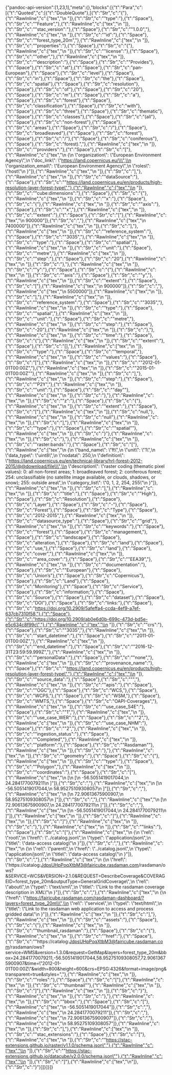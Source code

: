 {"pandoc-api-version":[1,23,1],"meta":{},"blocks":[{"t":"Para","c":[{"t":"Quoted","c":[{"t":"DoubleQuote"},[{"t":"Str","c":"{"},{"t":"RawInline","c":["tex","\\n  "]},{"t":"Str","c":"\"type\":"},{"t":"Space"},{"t":"Str","c":"\"Feature\","},{"t":"RawInline","c":["tex","\\n  "]},{"t":"Str","c":"\"stac_version\":"},{"t":"Space"},{"t":"Str","c":"\"1.0.0\","},{"t":"RawInline","c":["tex","\\n  "]},{"t":"Str","c":"\"id\":"},{"t":"Space"},{"t":"Str","c":"\"forest_type_20m\","},{"t":"RawInline","c":["tex","\\n  "]},{"t":"Str","c":"\"properties\":"},{"t":"Space"},{"t":"Str","c":"{"},{"t":"RawInline","c":["tex","\\n    "]},{"t":"Str","c":"\"license\":"},{"t":"Space"},{"t":"Str","c":"\"other\","},{"t":"RawInline","c":["tex","\\n    "]},{"t":"Str","c":"\"description\":"},{"t":"Space"},{"t":"Str","c":"\"Provides"},{"t":"Space"},{"t":"Str","c":"at"},{"t":"Space"},{"t":"Str","c":"pan-European"},{"t":"Space"},{"t":"Str","c":"level"},{"t":"Space"},{"t":"Str","c":"in"},{"t":"Space"},{"t":"Str","c":"the"},{"t":"Space"},{"t":"Str","c":"spatial"},{"t":"Space"},{"t":"Str","c":"resolution"},{"t":"Space"},{"t":"Str","c":"of"},{"t":"Space"},{"t":"Str","c":"20"},{"t":"Space"},{"t":"Str","c":"m"},{"t":"Space"},{"t":"Str","c":"a"},{"t":"Space"},{"t":"Str","c":"forest"},{"t":"Space"},{"t":"Str","c":"classification"},{"t":"Space"},{"t":"Str","c":"with"},{"t":"Space"},{"t":"Str","c":"three"},{"t":"Space"},{"t":"Str","c":"thematic"},{"t":"Space"},{"t":"Str","c":"classes"},{"t":"Space"},{"t":"Str","c":"(all"},{"t":"Space"},{"t":"Str","c":"non-forest"},{"t":"Space"},{"t":"Str","c":"areas"},{"t":"Space"},{"t":"Str","c":"/"},{"t":"Space"},{"t":"Str","c":"broadleaved"},{"t":"Space"},{"t":"Str","c":"forest"},{"t":"Space"},{"t":"Str","c":"/"},{"t":"Space"},{"t":"Str","c":"coniferous"},{"t":"Space"},{"t":"Str","c":"forest).\","},{"t":"RawInline","c":["tex","\\n    "]},{"t":"Str","c":"\"providers\":"},{"t":"Space"},{"t":"Str","c":"["},{"t":"RawInline","c":["tex","\\n      {\\n        \\\"organization\\\": \\\"European Environment Agency\\\",\\n        \\\"doc_link\\\": \\\"https://land.copernicus.eu/\\\",\\n        \\\"organization_email\\\": \\\"European Environment Agency\\\",\\n        \\\"roles\\\": \\\"host\\\"\\n      }"]},{"t":"RawInline","c":["tex","\\n    "]},{"t":"Str","c":"],"},{"t":"RawInline","c":["tex","\\n    "]},{"t":"Str","c":"\"dataSource\":"},{"t":"Space"},{"t":"Str","c":"\"https://land.copernicus.eu/en/products/high-resolution-layer-forest-type\","},{"t":"RawInline","c":["tex","\\n    "]},{"t":"Str","c":"\"cube:dimensions\":"},{"t":"Space"},{"t":"Str","c":"{"},{"t":"RawInline","c":["tex","\\n      "]},{"t":"Str","c":"\"x\":"},{"t":"Space"},{"t":"Str","c":"{"},{"t":"RawInline","c":["tex","\\n        "]},{"t":"Str","c":"\"axis\":"},{"t":"Space"},{"t":"Str","c":"\"x\","},{"t":"RawInline","c":["tex","\\n        "]},{"t":"Str","c":"\"extent\":"},{"t":"Space"},{"t":"Str","c":"["},{"t":"RawInline","c":["tex","\\n          900000"]},{"t":"Str","c":","},{"t":"RawInline","c":["tex","\\n          7400000"]},{"t":"RawInline","c":["tex","\\n        "]},{"t":"Str","c":"],"},{"t":"RawInline","c":["tex","\\n        "]},{"t":"Str","c":"\"reference_system\":"},{"t":"Space"},{"t":"Str","c":"\"3035\","},{"t":"RawInline","c":["tex","\\n        "]},{"t":"Str","c":"\"type\":"},{"t":"Space"},{"t":"Str","c":"\"spatial\","},{"t":"RawInline","c":["tex","\\n        "]},{"t":"Str","c":"\"unit\":"},{"t":"Space"},{"t":"Str","c":"\"metre\","},{"t":"RawInline","c":["tex","\\n        "]},{"t":"Str","c":"\"step\":"},{"t":"Space"},{"t":"Str","c":"20"},{"t":"RawInline","c":["tex","\\n      "]},{"t":"Str","c":"},"},{"t":"RawInline","c":["tex","\\n      "]},{"t":"Str","c":"\"y\":"},{"t":"Space"},{"t":"Str","c":"{"},{"t":"RawInline","c":["tex","\\n        "]},{"t":"Str","c":"\"axis\":"},{"t":"Space"},{"t":"Str","c":"\"y\","},{"t":"RawInline","c":["tex","\\n        "]},{"t":"Str","c":"\"extent\":"},{"t":"Space"},{"t":"Str","c":"["},{"t":"RawInline","c":["tex","\\n          900000"]},{"t":"Str","c":","},{"t":"RawInline","c":["tex","\\n          5500000"]},{"t":"RawInline","c":["tex","\\n        "]},{"t":"Str","c":"],"},{"t":"RawInline","c":["tex","\\n        "]},{"t":"Str","c":"\"reference_system\":"},{"t":"Space"},{"t":"Str","c":"\"3035\","},{"t":"RawInline","c":["tex","\\n        "]},{"t":"Str","c":"\"type\":"},{"t":"Space"},{"t":"Str","c":"\"spatial\","},{"t":"RawInline","c":["tex","\\n        "]},{"t":"Str","c":"\"unit\":"},{"t":"Space"},{"t":"Str","c":"\"metre\","},{"t":"RawInline","c":["tex","\\n        "]},{"t":"Str","c":"\"step\":"},{"t":"Space"},{"t":"Str","c":"-20"},{"t":"RawInline","c":["tex","\\n      "]},{"t":"Str","c":"},"},{"t":"RawInline","c":["tex","\\n      "]},{"t":"Str","c":"\"time\":"},{"t":"Space"},{"t":"Str","c":"{"},{"t":"RawInline","c":["tex","\\n        "]},{"t":"Str","c":"\"extent\":"},{"t":"Space"},{"t":"Str","c":"[],"},{"t":"RawInline","c":["tex","\\n        "]},{"t":"Str","c":"\"type\":"},{"t":"Space"},{"t":"Str","c":"\"temporal\","},{"t":"RawInline","c":["tex","\\n        "]},{"t":"Str","c":"\"values\":"},{"t":"Space"},{"t":"Str","c":"["},{"t":"RawInline","c":["tex","\\n          "]},{"t":"Str","c":"\"2012-01-01T00:00Z\","},{"t":"RawInline","c":["tex","\\n          "]},{"t":"Str","c":"\"2015-01-01T00:00Z\""},{"t":"RawInline","c":["tex","\\n        "]},{"t":"Str","c":"],"},{"t":"RawInline","c":["tex","\\n        "]},{"t":"Str","c":"\"step\":"},{"t":"Space"},{"t":"Str","c":"\"P2Y\","},{"t":"RawInline","c":["tex","\\n        "]},{"t":"Str","c":"\"unit\":"},{"t":"Space"},{"t":"Str","c":"\"day\""},{"t":"RawInline","c":["tex","\\n      "]},{"t":"Str","c":"},"},{"t":"RawInline","c":["tex","\\n      "]},{"t":"Str","c":"\"z\":"},{"t":"Space"},{"t":"Str","c":"{"},{"t":"RawInline","c":["tex","\\n        "]},{"t":"Str","c":"\"extent\":"},{"t":"Space"},{"t":"Str","c":"["},{"t":"RawInline","c":["tex","\\n          "]},{"t":"Str","c":"null,"},{"t":"RawInline","c":["tex","\\n          "]},{"t":"Str","c":"null"},{"t":"RawInline","c":["tex","\\n        "]},{"t":"Str","c":"],"},{"t":"RawInline","c":["tex","\\n        "]},{"t":"Str","c":"\"type\":"},{"t":"Space"},{"t":"Str","c":"\"spatial\""},{"t":"RawInline","c":["tex","\\n      "]},{"t":"Str","c":"}"},{"t":"RawInline","c":["tex","\\n    "]},{"t":"Str","c":"},"},{"t":"RawInline","c":["tex","\\n    "]},{"t":"Str","c":"\"raster:bands\":"},{"t":"Space"},{"t":"Str","c":"["},{"t":"RawInline","c":["tex","\\n      {\\n        \\\"band_name\\\": \\\"ft\\\",\\n        \\\"unit\\\": \\\"1\\\",\\n        \\\"data_type\\\": \\\"uint8\\\",\\n        \\\"nodata\\\": 250,\\n        \\\"definition\\\": \\\"https://land.copernicus.eu/en/technical-library/hrl-forest-2012-2015/@@download/file\\\",\\n        \\\"description\\\": \\\"raster coding (thematic pixel values): 0: all non-forest areas; 1: broadleaved forest; 2: coniferous forest; 254: unclassifiable (no satellite image available, or clouds, shadows, or snow); 255: outside area\\\",\\n        \\\"category_list\\\": \\\"0, 1, 2, 254, 255\\\"\\n      }"]},{"t":"RawInline","c":["tex","\\n    "]},{"t":"Str","c":"],"},{"t":"RawInline","c":["tex","\\n    "]},{"t":"Str","c":"\"title\":"},{"t":"Space"},{"t":"Str","c":"\"High"},{"t":"Space"},{"t":"Str","c":"Resolution"},{"t":"Space"},{"t":"Str","c":"Layer"},{"t":"Space"},{"t":"Str","c":"-"},{"t":"Space"},{"t":"Str","c":"Forest"},{"t":"Space"},{"t":"Str","c":"Type"},{"t":"Space"},{"t":"Str","c":"2012-2015\","},{"t":"RawInline","c":["tex","\\n    "]},{"t":"Str","c":"\"datasource_type\":"},{"t":"Space"},{"t":"Str","c":"\"grid\","},{"t":"RawInline","c":["tex","\\n    "]},{"t":"Str","c":"\"keywords\":"},{"t":"Space"},{"t":"Str","c":"\"forest"},{"t":"Space"},{"t":"Str","c":"management,"},{"t":"Space"},{"t":"Str","c":"landscape"},{"t":"Space"},{"t":"Str","c":"alteration,"},{"t":"Space"},{"t":"Str","c":"land"},{"t":"Space"},{"t":"Str","c":"use,"},{"t":"Space"},{"t":"Str","c":"land"},{"t":"Space"},{"t":"Str","c":"cover\","},{"t":"RawInline","c":["tex","\\n    "]},{"t":"Str","c":"\"area_cover\":"},{"t":"Space"},{"t":"Str","c":"\"EEA39\","},{"t":"RawInline","c":["tex","\\n    "]},{"t":"Str","c":"\"documentation\":"},{"t":"Space"},{"t":"Str","c":"\"European"},{"t":"Space"},{"t":"Str","c":"Union’s"},{"t":"Space"},{"t":"Str","c":"Copernicus"},{"t":"Space"},{"t":"Str","c":"Land"},{"t":"Space"},{"t":"Str","c":"Monitoring"},{"t":"Space"},{"t":"Str","c":"Service"},{"t":"Space"},{"t":"Str","c":"information;"},{"t":"Space"},{"t":"Str","c":"Source"},{"t":"Space"},{"t":"Str","c":"dataset"},{"t":"Space"},{"t":"Str","c":"DOI"},{"t":"Space"},{"t":"Str","c":"links:"},{"t":"Space"},{"t":"Str","c":"https://doi.org/10.2909/5afeffa4-ccda-4ef9-a7ef-637cb7310f58,"},{"t":"Space"},{"t":"Str","c":"https://doi.org/10.2909/ab0e6d0b-699c-473d-bd5e-e5c634c8f99c\","},{"t":"RawInline","c":["tex","\\n    "]},{"t":"Str","c":"\"crs\":"},{"t":"Space"},{"t":"Str","c":"\"3035\","},{"t":"RawInline","c":["tex","\\n    "]},{"t":"Str","c":"\"start_datetime\":"},{"t":"Space"},{"t":"Str","c":"\"2011-01-01T00:00Z\","},{"t":"RawInline","c":["tex","\\n    "]},{"t":"Str","c":"\"end_datetime\":"},{"t":"Space"},{"t":"Str","c":"\"2016-12-31T23:59:59.999Z\","},{"t":"RawInline","c":["tex","\\n    "]},{"t":"Str","c":"\"personalData\":"},{"t":"Space"},{"t":"Str","c":"\"none\","},{"t":"RawInline","c":["tex","\\n    "]},{"t":"Str","c":"\"provenance_name\":"},{"t":"Space"},{"t":"Str","c":"\"https://land.copernicus.eu/en/products/high-resolution-layer-forest-type\","},{"t":"RawInline","c":["tex","\\n    "]},{"t":"Str","c":"\"source_data\":"},{"t":"Space"},{"t":"Str","c":"\"\","},{"t":"RawInline","c":["tex","\\n    "]},{"t":"Str","c":"\"apis\":"},{"t":"Space"},{"t":"Str","c":"\"OGC"},{"t":"Space"},{"t":"Str","c":"WCS,"},{"t":"Space"},{"t":"Str","c":"WCPS,"},{"t":"Space"},{"t":"Str","c":"WSM,"},{"t":"Space"},{"t":"Str","c":"WMTS,"},{"t":"Space"},{"t":"Str","c":"OAPI-Coverages\","},{"t":"RawInline","c":["tex","\\n    "]},{"t":"Str","c":"\"use_case_S4E\":"},{"t":"Space"},{"t":"Str","c":"\"1\","},{"t":"RawInline","c":["tex","\\n    "]},{"t":"Str","c":"\"use_case_WER\":"},{"t":"Space"},{"t":"Str","c":"\"2\","},{"t":"RawInline","c":["tex","\\n    "]},{"t":"Str","c":"\"use_case_NHM\":"},{"t":"Space"},{"t":"Str","c":"\"2\","},{"t":"RawInline","c":["tex","\\n    "]},{"t":"Str","c":"\"ingestion_status\":"},{"t":"Space"},{"t":"Str","c":"\"Completed\","},{"t":"RawInline","c":["tex","\\n    "]},{"t":"Str","c":"\"platform\":"},{"t":"Space"},{"t":"Str","c":"\"Rasdaman\""},{"t":"RawInline","c":["tex","\\n  "]},{"t":"Str","c":"},"},{"t":"RawInline","c":["tex","\\n  "]},{"t":"Str","c":"\"geometry\":"},{"t":"Space"},{"t":"Str","c":"{"},{"t":"RawInline","c":["tex","\\n    "]},{"t":"Str","c":"\"type\":"},{"t":"Space"},{"t":"Str","c":"\"Polygon\","},{"t":"RawInline","c":["tex","\\n    "]},{"t":"Str","c":"\"coordinates\":"},{"t":"Space"},{"t":"Str","c":"["},{"t":"RawInline","c":["tex","\\n      [\\n        [\\n          -56.5051419017044,\\n          24.2841770079211\\n        ]"]},{"t":"Str","c":","},{"t":"RawInline","c":["tex","\\n        [\\n          -56.5051419017044,\\n          58.95275109308057\\n        ]"]},{"t":"Str","c":","},{"t":"RawInline","c":["tex","\\n        [\\n          72.90613675900907,\\n          58.95275109308057\\n        ]"]},{"t":"Str","c":","},{"t":"RawInline","c":["tex","\\n        [\\n          72.90613675900907,\\n          24.2841770079211\\n        ]"]},{"t":"Str","c":","},{"t":"RawInline","c":["tex","\\n        [\\n          -56.5051419017044,\\n          24.2841770079211\\n        ]"]},{"t":"RawInline","c":["tex","\\n      "]},{"t":"Str","c":"]"},{"t":"RawInline","c":["tex","\\n    "]},{"t":"Str","c":"]"},{"t":"RawInline","c":["tex","\\n  "]},{"t":"Str","c":"},"},{"t":"RawInline","c":["tex","\\n  "]},{"t":"Str","c":"\"links\":"},{"t":"Space"},{"t":"Str","c":"["},{"t":"RawInline","c":["tex","\\n    {\\n      \\\"rel\\\": \\\"root\\\",\\n      \\\"href\\\": \\\"../catalog.json\\\",\\n      \\\"type\\\": \\\"application/json\\\",\\n      \\\"title\\\": \\\"data-access catalog\\\"\\n    }"]},{"t":"Str","c":","},{"t":"RawInline","c":["tex","\\n    {\\n      \\\"rel\\\": \\\"parent\\\",\\n      \\\"href\\\": \\\"../catalog.json\\\",\\n      \\\"type\\\": \\\"application/json\\\",\\n      \\\"title\\\": \\\"data-access catalog\\\"\\n    }"]},{"t":"Str","c":","},{"t":"RawInline","c":["tex","\\n    {\\n      \\\"href\\\": \\\"https://catalog:JdpsUHpPoqXtbM3@fairicube.rasdaman.com/rasdaman/ows?&SERVICE=WCS&VERSION=2.1.0&REQUEST=DescribeCoverage&COVERAGEID=forest_type_20m&outputType=GeneralGridCoverage\\\",\\n      \\\"rel\\\": \\\"about\\\",\\n      \\\"type\\\": \\\"text/xml\\\",\\n      \\\"title\\\": \\\"Link to the rasdaman coverage description in XML\\\"\\n    }"]},{"t":"Str","c":","},{"t":"RawInline","c":["tex","\\n    {\\n      \\\"href\\\": \\\"https://fairicube.rasdaman.com/rasdaman-dashboard/?layers=forest_type_20m\\\",\\n      \\\"rel\\\": \\\"service\\\",\\n      \\\"type\\\": \\\"text/html\\\",\\n      \\\"title\\\": \\\"Link to the rasdaman web application to access and process gridded data\\\"\\n    }"]},{"t":"RawInline","c":["tex","\\n  "]},{"t":"Str","c":"],"},{"t":"RawInline","c":["tex","\\n  "]},{"t":"Str","c":"\"assets\":"},{"t":"Space"},{"t":"Str","c":"{"},{"t":"RawInline","c":["tex","\\n    "]},{"t":"Str","c":"\"thumbnail_rasdaman\":"},{"t":"Space"},{"t":"Str","c":"{"},{"t":"RawInline","c":["tex","\\n      "]},{"t":"Str","c":"\"href\":"},{"t":"Space"},{"t":"Str","c":"\"https://catalog:JdpsUHpPoqXtbM3@fairicube.rasdaman.com/rasdaman/ows?service=WMS&version=1.3.0&request=GetMap&layers=forest_type_20m&bbox=24.2841770079211,-56.5051419017044,58.95275109308057,72.90613675900907&time=\\\"2012-01-01T00:00Z\\\"&width=800&height=600&crs=EPSG:4326&format=image/png&transparent=true&styles=\","},{"t":"RawInline","c":["tex","\\n      "]},{"t":"Str","c":"\"roles\":"},{"t":"Space"},{"t":"Str","c":"["},{"t":"RawInline","c":["tex","\\n        "]},{"t":"Str","c":"\"thumbnail\""},{"t":"RawInline","c":["tex","\\n      "]},{"t":"Str","c":"]"},{"t":"RawInline","c":["tex","\\n    "]},{"t":"Str","c":"}"},{"t":"RawInline","c":["tex","\\n  "]},{"t":"Str","c":"},"},{"t":"RawInline","c":["tex","\\n  "]},{"t":"Str","c":"\"bbox\":"},{"t":"Space"},{"t":"Str","c":"["},{"t":"RawInline","c":["tex","\\n    -56.5051419017044"]},{"t":"Str","c":","},{"t":"RawInline","c":["tex","\\n    24.2841770079211"]},{"t":"Str","c":","},{"t":"RawInline","c":["tex","\\n    72.90613675900907"]},{"t":"Str","c":","},{"t":"RawInline","c":["tex","\\n    58.95275109308057"]},{"t":"RawInline","c":["tex","\\n  "]},{"t":"Str","c":"],"},{"t":"RawInline","c":["tex","\\n  "]},{"t":"Str","c":"\"stac_extensions\":"},{"t":"Space"},{"t":"Str","c":"["},{"t":"RawInline","c":["tex","\\n    "]},{"t":"Str","c":"\"https://stac-extensions.github.io/raster/v1.1.0/schema.json\","},{"t":"RawInline","c":["tex","\\n    "]},{"t":"Str","c":"\"https://stac-extensions.github.io/datacube/v2.0.0/schema.json\""},{"t":"RawInline","c":["tex","\\n  "]},{"t":"Str","c":"]"},{"t":"RawInline","c":["tex","\\n"]},{"t":"Str","c":"}"}]]}]}]}
